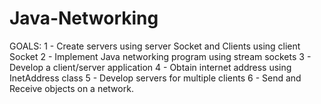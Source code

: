 # Java-Networking

GOALS:
1 - Create servers using server Socket and Clients using client Socket
2 - Implement Java networking program using stream sockets
3 - Develop a client/server application
4 - Obtain internet address using InetAddress class
5 - Develop servers for multiple clients
6 - Send and Receive objects on a network.
